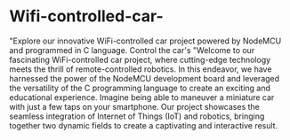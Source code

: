 # Wifi-controlled-car-

"Explore our innovative WiFi-controlled car project powered by NodeMCU and programmed in C language. Control the car's 
"Welcome to our fascinating WiFi-controlled car project, where cutting-edge technology meets the thrill of remote-controlled robotics. In this endeavor, we have harnessed the power of the NodeMCU development board and leveraged the versatility of the C programming language to create an exciting and educational experience.
Imagine being able to maneuver a miniature car with just a few taps on your smartphone. Our project showcases the seamless integration of Internet of Things (IoT) and robotics, bringing together two dynamic fields to create a captivating and interactive result.
